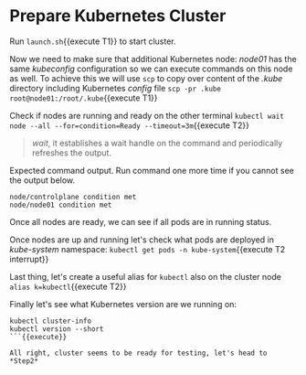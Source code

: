 # Prepare Kubernetes Cluster

Run `launch.sh`{{execute T1}} to start cluster.

Now we need to make sure that additional Kubernetes node: *node01* has the same *kubeconfig* configuration so we can execute commands on this node as well.
To achieve this we will use `scp` to copy over content of the *.kube* directory including Kubernetes *config* file
`scp -pr .kube root@node01:/root/.kube`{{execute T1}}

Check if nodes are running and ready on the other terminal `kubectl wait node --all --for=condition=Ready --timeout=3m`{{execute T2}}

> *wait*, it establishes a wait handle on the command and periodically refreshes the output.

Expected command output. Run command one more time if you cannot see the output below.

```
node/controlplane condition met
node/node01 condition met
```

Once all nodes are ready, we can see if all pods are in running status.

Once nodes are up and running let's check what pods are deployed in *kube-system* namespace: `kubectl get pods -n kube-system`{{execute T2 interrupt}}

Last thing, let's create a useful alias for `kubectl` also on the cluster node `alias k=kubectl`{{execute T2}}

Finally let's see what Kubernetes version are we running on:

```
kubectl cluster-info
kubectl version --short
```{{execute}}

All right, cluster seems to be ready for testing, let's head to *Step2*

